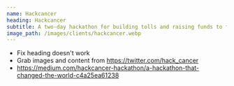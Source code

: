 ```yaml
---
name: Hackcancer
heading: Hackcancer
subtitle: A two-day hackathon for building tolls and raising funds to fight cancer
image_path: /images/clients/hackcancer.webp
---
```


- Fix heading doesn't work
- Grab images and content from https://twitter.com/hack_cancer
- https://medium.com/hackcancer-hackathon/a-hackathon-that-changed-the-world-c4a25ea61238